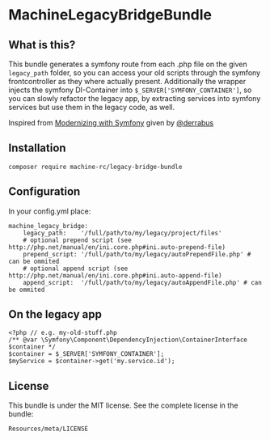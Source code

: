 MachineLegacyBridgeBundle
=========================

What is this?
-------------

This bundle generates a symfony route from each .php file on the given `legacy_path` folder, so you can access your old scripts through the symfony frontcontroller as they where actually present.
Additionally the wrapper injects the symfony DI-Container into `$_SERVER['SYMFONY_CONTAINER']`, so you can slowly refactor the legacy app, by extracting services into symfony services but
use them in the legacy code, as well.

Inspired from [Modernizing with Symfony](https://slidr.io/derrabus/modernizing-with-symfony) given by [@derrabus](https://twitter.com/derrabus) 

Installation
------------

    composer require machine-rc/legacy-bridge-bundle

Configuration
-------------
In your config.yml place:

    machine_legacy_bridge:
        legacy_path:    '/full/path/to/my/legacy/project/files'
        # optional prepend script (see http://php.net/manual/en/ini.core.php#ini.auto-prepend-file)
        prepend_script: '/full/path/to/my/legacy/autoPrependFile.php' # can be ommited
        # optional append script (see http://php.net/manual/en/ini.core.php#ini.auto-append-file)
        append_script:  '/full/path/to/my/legacy/autoAppendFile.php' # can be ommited

On the legacy app
-----------------

    <?php // e.g. my-old-stuff.php
    /** @var \Symfony\Component\DependencyInjection\ContainerInterface $container */
    $container = $_SERVER['SYMFONY_CONTAINER'];
    $myService = $container->get('my.service.id');

License
-------

This bundle is under the MIT license. See the complete license in the bundle:

    Resources/meta/LICENSE
